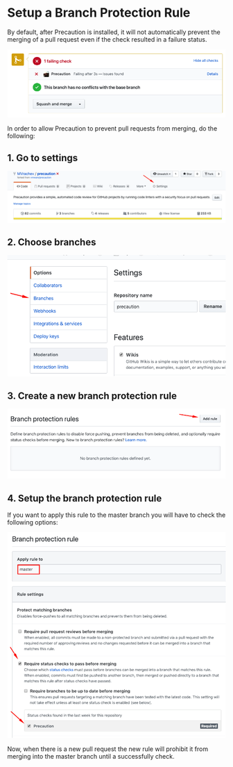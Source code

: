 <!--
    Copyright 2019 VMware, Inc.
    SPDX-License-Identifier: BSD-2-Clause
-->

# Setup a Branch Protection Rule

By default, after Precaution is installed, it will not automatically prevent the merging of a pull request even if the check resulted in a failure status. 

![check_fails](./setup_images/check_fails.png)


In order to allow Precaution to prevent pull requests from merging, do the following:

## 1. Go to settings

![settings](./setup_images/settings.png)


## 2. Choose branches

![branches](./setup_images/branches.png)


## 3. Create a new branch protection rule 

![add_rule](./setup_images/add_rule.png)


## 4. Setup the branch protection rule 

If you want to apply this rule to the master branch you will have to check the following options:

![branch_protection_rule.png](./setup_images/branch_protection_rule.png)



Now, when there is a new pull request the new rule will prohibit it from merging into the master branch until a successfully check.
